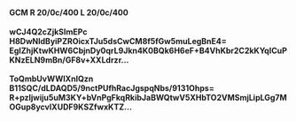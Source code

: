 #### GCM R 20/0c/400 L 20/0c/400
**wCJ4Q2cZjkSImEPc**<br/>**H8DwNldByiPZROicxTJu5dsCwCM8f5fGw5muLegBnE4=**<br/>**EgIZhjKtwKHW6CbjnDy0qrL9Jkn4K0BQk6H6eF+B4VhKbr2C2kKYqICuPKNzELN9mBn/GF8v+XXLdrzr...**<br/><br/>
**ToQmbUvWWlXnlQzn**<br/>**B11SQC/dLDAQD5/9nctPUfhRacJgspqNbs/9131Ohps=**<br/>**R+pzljwiju5uM3KY+bVnPgFkqRkibJaBWQtwV5XHbTO2VMSmjLipLGg7MOGup8ycvlXUDF9KSZfwxKTZ...**